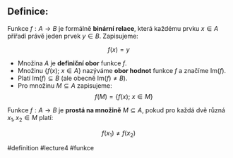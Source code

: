## Definice: 

Funkce $f : A \to B$ je formálně **binární relace**, která každému prvku $x \in A$ přiřadí právě jeden prvek $y \in B$. Zapisujeme:

$$
f(x) = y
$$

- Množina $A$ je **definiční obor** funkce $f$.
- Množinu $\{ f(x);\ x \in A \}$ nazýváme **obor hodnot** funkce $f$ a značíme $\mathrm{Im}(f)$.
- Platí $\mathrm{Im}(f) \subseteq B$ (ale obecně $\mathrm{Im}(f) \ne B$).
- Pro množinu $M \subseteq A$ zapisujeme:
  $$
  f(M) = \{ f(x);\ x \in M \}
  $$

Funkce $f : A \to B$ je **prostá na množině** $M \subseteq A$, pokud pro každá dvě různá $x_1, x_2 \in M$ platí:

$$
f(x_1) \ne f(x_2)
$$



#definition #lecture4 #funkce 

